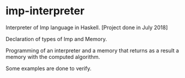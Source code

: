 # imp-interpreter
Interpreter of Imp language in Haskell. [Project done in July 2018]

Declaration of types of Imp and Memory.

Programming of an interpreter and a memory that returns as a result a memory with the computed algorithm.

Some examples are done to verify.
